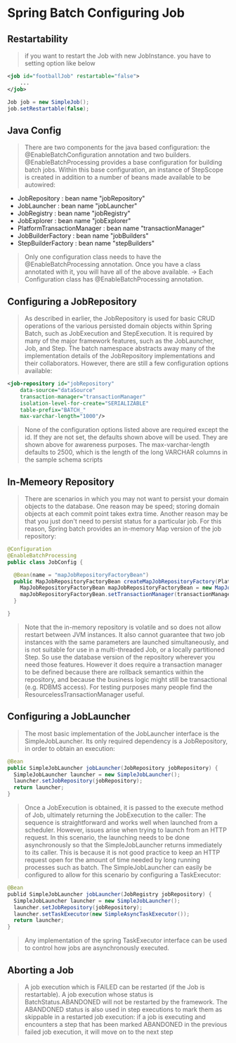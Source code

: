 # Spring Batch Configuring Job

## Restartability

> if you want to restart the Job with new JobInstance. you have to setting option like below

```xml
<job id="footballJob" restartable="false">
    ...
</job>
```
```java
Job job = new SimpleJob();
job.setRestartable(false);
```

## Java Config

> There are two components for the java based configuration: the @EnableBatchConfiguration annotation and two builders. @EnableBatchProcessing provides a base configuration for building batch jobs. Within this base configuration, an instance of StepScope is created in addition to a number of beans made available to be autowired:

- JobRepository : bean name "jobRepository"
- JobLauncher : bean name "jobLauncher"
- JobRegistry : bean name "jobRegistry"
- JobExplorer : bean name "jobExplorer"
- PlatformTransactionManager : bean name "transactionManager"
- JobBuilderFactory : bean name "jobBuilders"
- StepBuilderFactory : bean name "stepBuilders"

> Only one configuration class needs to have the @EnableBatchProcessing annotation. Once you have a class annotated with it, you will have all of the above available. -> Each Configuration class has @EnableBatchProcessing annotation.

## Configuring a JobRepository

 > As described in earlier, the JobRepository is used for basic CRUD operations of the various persisted domain objects within Spring Batch, such as JobExecution and StepExecution. It is required by many of the major framework features, such as the JobLauncher, Job, and Step. The batch namespace abstracts away many of the implementation details of the JobRepository implementations and their collaborators. However, there are still a few configuration options available:
```xml
<job-repository id="jobRepository"
    data-source="dataSource"
    transaction-manager="transactionManager"
    isolation-level-for-create="SERIALIZABLE"
    table-prefix="BATCH_"
	max-varchar-length="1000"/>
```
> None of the configuration options listed above are required except the id. If they are not set, the defaults shown above will be used. They are shown above for awareness purposes. The max-varchar-length defaults to 2500, which is the length of the long VARCHAR columns in the sample schema scripts

## In-Memeory Repository

> There are scenarios in which you may not want to persist your domain objects to the database. One reason may be speed; storing domain objects at each commit point takes extra time. Another reason may be that you just don't need to persist status for a particular job. For this reason, Spring batch provides an in-memory Map version of the job repository:
```java
@Configuration
@EnableBatchProcessing
public class JobConfig {

  @Bean(name = "mapJobRepositoryFactoryBean")
  public MapJobRepositoryFactoryBean createMapJobRepositoryFactory(PlatformTransactionManager transactionManager) {
    MapJobRepositoryFactoryBean mapJobRepositoryFactoryBean = new MapJobRepositoryFactoryBean();
    mapJobRepositoryFactoryBean.setTransactionManager(transactionManager);
  }

}
```
> Note that the in-memory repository is volatile and so does not allow restart between JVM instances. It also cannot guarantee that two job instances with the same parameters are launched simultaneously, and is not suitable for use in a multi-threaded Job, or a locally partitioned Step. So use the database version of the repository wherever you need those features. However it does require a transaction manager to be defined because there are rollback semantics within the repository, and because the business logic might still be transactional (e.g. RDBMS access). For testing purposes many people find the ResourcelessTransactionManager useful.

## Configuring a JobLauncher

> The most basic implementation of the JobLauncher interface is the SimpleJobLauncher. Its only required dependency is a JobRepository, in order to obtain an execution:
```java
@Bean
public SimpleJobLauncher jobLauncher(JobRepository jobRepository) {
  SimpleJobLauncher launcher = new SimpleJobLauncher();
  launcher.setJobRepository(jobRepository);
  return launcher;
}
```
> Once a JobExecution is obtained, it is passed to the execute method of Job, ultimately returning the JobExecution to the caller: The sequence is straightforward and works well when launched from a scheduler. However, issues arise when trying to launch from an HTTP request. In this scenario, the launching needs to be done asynchronously so that the SimpleJobLauncher returns immediately to its caller. This is because it is not good practice to keep an HTTP request open for the amount of time needed by long running processes such as batch. The SimpleJobLauncher can easily be configured to allow for this scenario by configuring a TaskExecutor:
```java
@Bean
publid SimpleJobLauncher jobLauncher(JobRegistry jobRepository) {
  SimpleJobLauncher launcher = new SimpleJobLauncher();
  launcher.setJobRepository(jobRepository);
  launcher.setTaskExecutor(new SimpleAsyncTaskExecutor());
  return launcher;
}
```
> Any implementation of the spring TaskExecutor interface can be used to control how jobs are asynchronously executed.

## Aborting a Job

> A job execution which is FAILED can be restarted (if the Job is restartable). A job execution whose status is BatchStatus.ABANDONED will not be restarted by the framework. The ABANDONED status is also used in step executions to mark them as skippable in a restarted job execution: if a job is executing and encounters a step that has been marked ABANDONED in the previous failed job execution, it will move on to the next step
